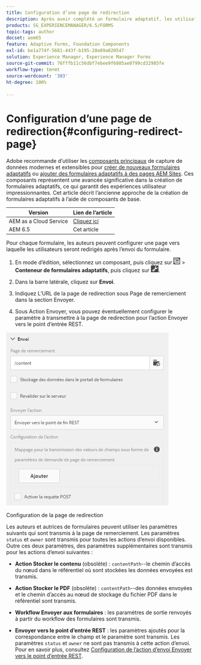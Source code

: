 ```yaml
---
title: Configuration d’une page de redirection
description: Après avoir complété un formulaire adaptatif, les utilisateurs et utilisatrices peuvent être redirigés vers une page web que les auteurs et autrices de formulaires peuvent configurer lors de la phase de création du formulaire.
products: SG_EXPERIENCEMANAGER/6.5/FORMS
topic-tags: author
docset: aem65
feature: Adaptive Forms, Foundation Components
exl-id: be1a774f-5681-443f-b195-28e89a020547
solution: Experience Manager, Experience Manager Forms
source-git-commit: 76fffb11c56dbf7ebee9f6805ae0799cd32985fe
workflow-type: tm+mt
source-wordcount: '303'
ht-degree: 100%

---
```


# Configuration d’une page de redirection{#configuring-redirect-page}

<span class="preview"> Adobe recommande d’utiliser les [composants principaux](https://experienceleague.adobe.com/docs/experience-manager-core-components/using/adaptive-forms/introduction.html?lang=fr) de capture de données modernes et extensibles pour [créer de nouveaux formulaires adaptatifs](/help/forms/using/create-an-adaptive-form-core-components.md) ou [ajouter des formulaires adaptatifs à des pages AEM Sites](/help/forms/using/create-or-add-an-adaptive-form-to-aem-sites-page.md). Ces composants représentent une avancée significative dans la création de formulaires adaptatifs, ce qui garantit des expériences utilisateur impressionnantes. Cet article décrit l’ancienne approche de la création de formulaires adaptatifs à l’aide de composants de base. </span>

| Version | Lien de l’article |
| -------- | ---------------------------- |
| AEM as a Cloud Service | [Cliquez ici](https://experienceleague.adobe.com/docs/experience-manager-cloud-service/content/forms/adaptive-forms-authoring/authoring-adaptive-forms-foundation-components/configure-submit-actions-and-metadata-submission/configuring-redirect-page.html?lang=fr) |
| AEM 6.5 | Cet article |

Pour chaque formulaire, les auteurs peuvent configurer une page vers laquelle les utilisateurs seront redirigés après l’envoi du formulaire.

1. En mode d’édition, sélectionnez un composant, puis cliquez sur ![field-level](assets/field-level.png) > **Conteneur de formulaires adaptatifs**, puis cliquez sur ![cmppr](assets/cmppr.png).

1. Dans la barre latérale, cliquez sur **Envoi**.

1. Indiquez L’URL de la page de redirection sous Page de remerciement dans la section Envoyer. 
1. Sous Action Envoyer, vous pouvez éventuellement configurer le paramètre à transmettre à la page de redirection pour l’action Envoyer vers le point d’entrée REST.

![Configuration de la page de redirection](assets/thank-you-setting-1.png)

Configuration de la page de redirection

Les auteurs et autrices de formulaires peuvent utiliser les paramètres suivants qui sont transmis à la page de remerciement. Les paramètres `status` et `owner` sont transmis pour toutes les actions d’envoi disponibles. Outre ces deux paramètres, des paramètres supplémentaires sont transmis pour les actions d’envoi suivantes :

* **Action Stocker le contenu** (obsolète) : `contentPath`--le chemin d’accès du nœud dans le référentiel où sont stockées les données envoyées est transmis.

* **Action Stocker le PDF** (obsolète) : `contentPath`--des données envoyées et le chemin d’accès au nœud de stockage du fichier PDF dans le référentiel sont transmis.

* **Workflow Envoyer aux formulaires** : les paramètres de sortie renvoyés à partir du workflow des formulaires sont transmis.

* **Envoyer vers le point d’entrée REST** : les paramètres ajoutés pour la correspondance entre le champ et le paramètre sont transmis. Les paramètres `status` et `owner` ne sont pas transmis à cette action d’envoi. Pour en savoir plus, consultez [Configuration de l’action d’envoi Envoyer vers le point d’entrée REST](../../forms/using/configuring-submit-actions.md). 

